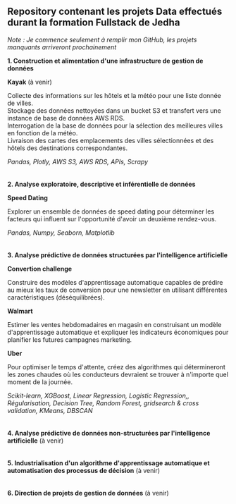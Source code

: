 ## Repository contenant les projets Data effectués durant la formation Fullstack de Jedha

*Note : Je commence seulement à remplir mon GitHub, les projets manquants arriveront prochainement*

**1. Construction et alimentation d'une infrastructure de gestion de données**

**Kayak** (à venir)

Collecte des informations sur les hôtels et la météo pour une liste donnée de villes. \
Stockage des données nettoyées dans un bucket S3 et transfert vers une instance de base de données AWS RDS. \
Interrogation de la base de données pour la sélection des meilleures villes en fonction de la météo. \
Livraison des cartes des emplacements des villes sélectionnées et des hôtels des destinations correspondantes.

*Pandas, Plotly, AWS S3, AWS RDS, APIs, Scrapy*
\
\
\
**2. Analyse exploratoire, descriptive et inférentielle de données**

**Speed Dating**

Explorer un ensemble de données de speed dating pour déterminer les facteurs qui influent sur l'opportunité d'avoir un deuxième rendez-vous.

*Pandas, Numpy, Seaborn, Matplotlib*
\
\
\
**3. Analyse prédictive de données structurées par l'intelligence artificielle**

**Convertion challenge**

Construire des modèles d'apprentissage automatique capables de prédire au mieux les taux de conversion pour une newsletter en utilisant différentes caractéristiques (déséquilibrées).

**Walmart**

Estimer les ventes hebdomadaires en magasin en construisant un modèle d'apprentissage automatique et expliquer les indicateurs économiques pour planifier les futures campagnes marketing.

**Uber**

Pour optimiser le temps d'attente, créez des algorithmes qui détermineront les zones chaudes où les conducteurs devraient se trouver à n'importe quel moment de la journée.

*Scikit-learn, XGBoost, Linear Regression, Logistic Regression,, Régularisation, Decision Tree, Random Forest, gridsearch & cross validation, KMeans, DBSCAN*
\
\
\
**4. Analyse prédictive de données non-structurées par   l'intelligence artificielle** (à venir)
\
\
\
**5. Industrialisation d'un algorithme d'apprentissage automatique et automatisation des processus de décision** (à venir)
\
\
\
**6. Direction de projets de gestion de données** (à venir)














